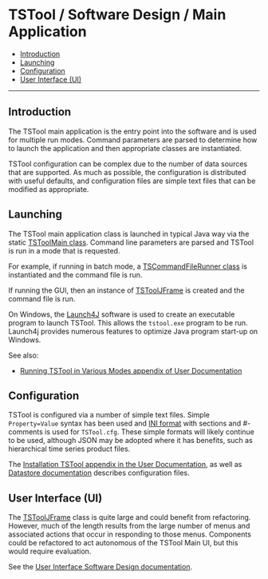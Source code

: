 # TSTool / Software Design / Main Application #

*   [Introduction](#introduction)
*   [Launching](#launching)
*   [Configuration](#configuration)
*   [User Interface (UI)](#user-interface-ui)

-----

## Introduction ##

The TSTool main application is the entry point into the software and is used for multiple run modes.
Command parameters are parsed to determine how to launch the application and then
appropriate classes are instantiated.

TSTool configuration can be complex due to the number of data sources that are supported.
As much as possible, the configuration is distributed with useful defaults,
and configuration files are simple text files that can be modified as appropriate.

## Launching ##

The TSTool main application class is launched in typical Java way via the
static [TSToolMain class](https://github.com/OpenCDSS/cdss-app-tstool-main/blob/master/src/DWR/DMI/tstool/TSToolMain.java).
Command line parameters are parsed and TSTool is run in a mode that is requested.

For example, if running in batch mode, a
[TSCommandFileRunner class](https://github.com/OpenCDSS/cdss-lib-processor-ts-java/blob/master/src/rti/tscommandprocessor/core/TSCommandFileRunner.java)
is instantiated and the command file is run.

If running the GUI, then an instance of
[TSToolJFrame](https://github.com/OpenCDSS/cdss-app-tstool-main/blob/master/src/DWR/DMI/tstool/TSTool_JFrame.java)
is created and the command file is run.

On Windows, the [Launch4J](../../resources.md#launch4j) software is used to create an
executable program to launch TSTool.
This allows the `tstool.exe` program to be run.
Launch4j provides numerous features to optimize Java program start-up on Windows.

See also:

*   [Running TSTool in Various Modes appendix of User Documentation](https://opencdss.state.co.us/tstool/latest/doc-user/appendix-running/running/)

## Configuration ##

TSTool is configured via a number of simple text files.
Simple `Property=Value` syntax has been used and
[INI format](https://en.wikipedia.org/wiki/INI_file)
with sections and #-comments is used for `TSTool.cfg`.
These simple formats will likely continue to be used, although JSON may be adopted where it has benefits,
such as hierarchical time series product files.

The [Installation TSTool appendix in the User Documentation](https://opencdss.state.co.us/tstool/latest/doc-user/appendix-install/install/),
as well as [Datastore documentation](https://opencdss.state.co.us/tstool/latest/doc-user/datastore-ref/overview/)
describes configuration files.

## User Interface (UI) ##

The
[TSToolJFrame](https://github.com/OpenCDSS/cdss-app-tstool-main/blob/master/src/DWR/DMI/tstool/TSTool_JFrame.java)
class is quite large and could benefit from refactoring.
However, much of the length results from the large number of menus and associated actions that
occur in responding to those menus.
Components could be refactored to act autonomous of the TSTool Main UI, but this would require evaluation.

See the [User Interface Software Design documentation](../ui/ui.md).
